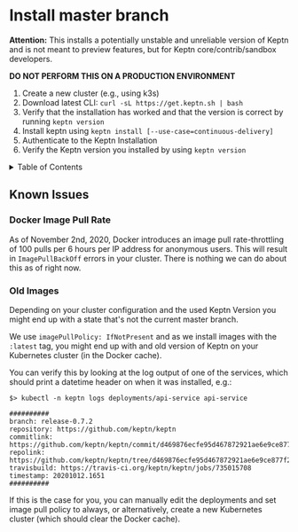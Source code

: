 # Install master branch

**Attention:** This installs a potentially unstable and unreliable version of Keptn and is not meant to preview features, but for Keptn core/contrib/sandbox developers.

**DO NOT PERFORM THIS ON A PRODUCTION ENVIRONMENT**

1. Create a new cluster (e.g., using k3s)
1. Download latest CLI: `curl -sL https://get.keptn.sh | bash`
1. Verify that the installation has worked and that the version is correct by running `keptn version`
1. Install keptn using `keptn install [--use-case=continuous-delivery]`
1. Authenticate to the Keptn Installation
1. Verify the Keptn version you installed by using `keptn version`


<details>
<summary>Table of Contents</summary>

<!-- toc -->

- [Known Issues](#known-issues)
  * [Docker Image Pull Rate](#docker-image-pull-rate)
  * [Old Images](#old-images)

<!-- tocstop -->

</details>

## Known Issues

### Docker Image Pull Rate
As of November 2nd, 2020, Docker introduces an image pull rate-throttling of 100 pulls per 6 hours per IP address for anonymous users.
This will result in `ImagePullBackOff` errors in your cluster. There is nothing we can do about this as of right now.

### Old Images
Depending on your cluster configuration and the used Keptn Version you might end up with a state that's not the current master branch.

We use `imagePullPolicy: IfNotPresent` and as we install images with the `:latest` tag, you might end up with and old version of Keptn on your Kubernetes cluster (in the Docker cache).

You can verify this by looking at the log output of one of the services, which should print a datetime header on when it was installed, e.g.:
```
$> kubectl -n keptn logs deployments/api-service api-service

##########
branch: release-0.7.2
repository: https://github.com/keptn/keptn
commitlink: https://github.com/keptn/keptn/commit/d469876ecfe95d467872921ae6e9ce877f2ccca6
repolink: https://github.com/keptn/keptn/tree/d469876ecfe95d467872921ae6e9ce877f2ccca6
travisbuild: https://travis-ci.org/keptn/keptn/jobs/735015708
timestamp: 20201012.1651
##########

```

If this is the case for you, you can manually edit the deployments and set image pull policy to always, or alternatively, create a new Kubernetes cluster (which should clear the Docker cache).
